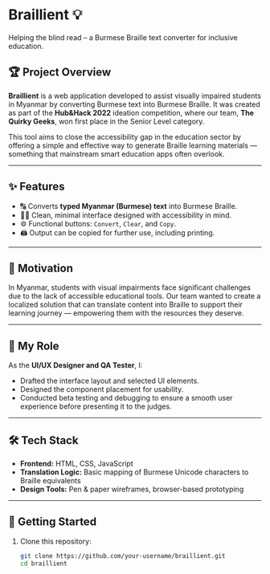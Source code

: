 # Braillient 💡
Helping the blind read – a Burmese Braille text converter for inclusive education.

## 🏆 Project Overview
**Braillient** is a web application developed to assist visually impaired students in Myanmar by converting Burmese text into Burmese Braille. It was created as part of the **Hub&Hack 2022** ideation competition, where our team, **The Quirky Geeks**, won first place in the Senior Level category.

This tool aims to close the accessibility gap in the education sector by offering a simple and effective way to generate Braille learning materials — something that mainstream smart education apps often overlook.

---

## ✨ Features
- 🔠 Converts **typed Myanmar (Burmese) text** into Burmese Braille.
- 🧑‍💻 Clean, minimal interface designed with accessibility in mind.
- ⚙️ Functional buttons: `Convert`, `Clear`, and `Copy`.
- 🖨️ Output can be copied for further use, including printing.

---

## 📌 Motivation
In Myanmar, students with visual impairments face significant challenges due to the lack of accessible educational tools. Our team wanted to create a localized solution that can translate content into Braille to support their learning journey — empowering them with the resources they deserve.

---

## 🎨 My Role
As the **UI/UX Designer and QA Tester**, I:
- Drafted the interface layout and selected UI elements.
- Designed the component placement for usability.
- Conducted beta testing and debugging to ensure a smooth user experience before presenting it to the judges.

---

## 🛠️ Tech Stack
- **Frontend:** HTML, CSS, JavaScript
- **Translation Logic:** Basic mapping of Burmese Unicode characters to Braille equivalents
- **Design Tools:** Pen & paper wireframes, browser-based prototyping

---

## 🚀 Getting Started
1. Clone this repository:

   ```bash
   git clone https://github.com/your-username/braillient.git
   cd braillient

